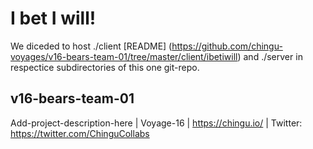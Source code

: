 # I bet I will!
We diceded to host ./client [README] (https://github.com/chingu-voyages/v16-bears-team-01/tree/master/client/ibetiwill) and ./server in respectice subdirectories of this one git-repo.


## v16-bears-team-01
Add-project-description-here | Voyage-16 | https://chingu.io/ | Twitter: https://twitter.com/ChinguCollabs
